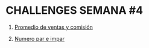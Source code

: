 # CHALLENGES SEMANA #4

1. [Promedio de ventas y comisión](https://github.com/mikerazor5786/Challenges_Core-Code_Miguel-Tellez/blob/f63897b864ba9fd6c69fb2ad552a3025d6f70004/contenido/semana_4/1%20promedio%20ventas%20por%20comision/readme.md)

2. [Numero par e impar ]()